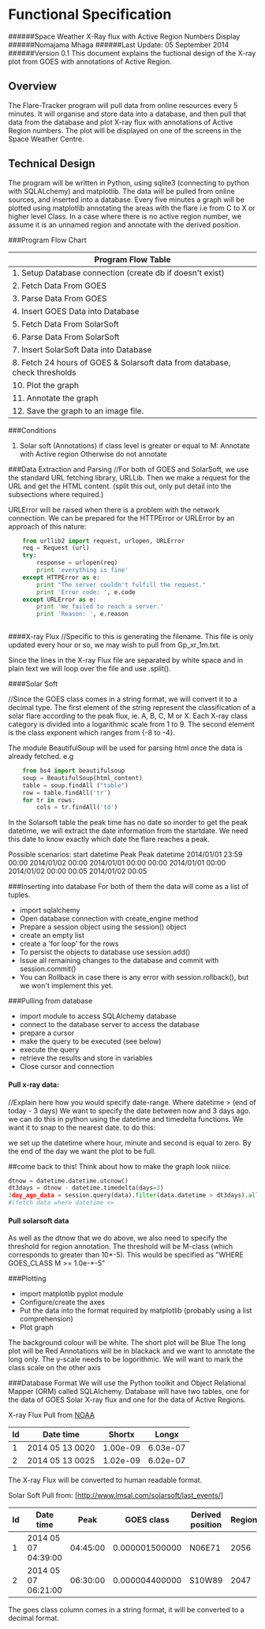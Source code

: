 Functional Specification
========================
######Space Weather X-Ray flux with Active Region Numbers Display
######Nomajama Mhaga
######Last Update: 05 September 2014
######Version 0.1
This document explains the fuctional design of the X-ray plot from GOES with annotations of Active Region. 

Overview
---------
The Flare-Tracker program will pull data from online resources every 5 minutes. It will organise and store data into a database, and then pull that data from the database and plot X-ray flux with annotations of Active Region numbers. The plot will be displayed on one of the screens in the Space Weather Centre.

Technical Design
----------------
The program will be written in Python, using sqlite3 (connecting to python with SQLALchemy) and matplotlib. The data will be pulled from online sources, and inserted into a database. Every five minutes a graph will be plotted using matplotlib annotating the areas with the flare i.e from C to X or higher level Class. In a case where there is no active region number, we assume it is an unnamed region and annotate with the derived position.

###Program Flow Chart

|                 **Program Flow Table**                                       |
|------------------------------------------------------------------------------|
|  1. Setup Database connection (create db if doesn't exist)                   |
|  2. Fetch Data From GOES                                                     |
|  3. Parse Data From GOES                                                     |
|  4. Insert GOES Data into Database                                           |
|  5. Fetch Data From SolarSoft                                                |
|  6. Parse Data From SolarSoft                                                |
|  7. Insert SolarSoft Data into Database                                      |
|  8. Fetch 24 hours of GOES & Solarsoft data from database, check thresholds  |
| 10. Plot the graph                                                           |
| 11. Annotate the graph                                                       |
| 12. Save the graph to an image file.                                         |


###Conditions

1. Solar soft (Annotations)
   if class level is greater or equal to M: Annotate with Active region
   Otherwise do not annotate

###Data Extraction and Parsing
//For both of GOES and SolarSoft, we use the standard URL fetching library, URLLib. Then we make a request for the URL and get the HTML content. (split this out, only put detail into the subsections where required.)

URLError will be raised when there is a problem with the network connection.
We can be prepared for the HTTPError or URLError by an approach of this nature:

```python
	from urllib2 import request, urlopen, URLError
	req = Request (url)
	try:
		response = urlopen(req)
	    print 'everything is fine'
    except HTTPError as e:
        print "The server couldn't fulfill the request."
        print 'Error code: ', e.code
    except URLError as e:
        print 'We failed to reach a server.'
        print 'Reason: ', e.reason
    
```

####X-ray Flux
//Specific to this is generating the filename. This file is only updated every hour or so, we may wish to pull from Gp_xr_1m.txt. 

Since the lines in the X-ray Flux file are separated by white space and in plain text we will loop over the file and use .split().

####Solar Soft

//Since the GOES class comes in a string format, we will convert it to a decimal type. The first element of the string represent the classification of a solar flare according to the peak flux, ie. A, B, C, M or X. Each X-ray class category is divided into a logarithmic scale from 1 to 9. The second element is the class exponent which ranges from {-8 to -4}.

The module BeautifulSoup will be used for parsing html once the data is already fetched. 
e.g
```python
	from bs4 import beautifulsoup
	soup = BeautifulSoup(html_content)
	table = soup.findAll ("table")
	row = table.findAll('tr')
	for tr in rows:
		cols = tr.findAll('td')
```
In the Solarsoft table the peak time has no date so inorder to get the peak datetime, we will extract the date information from the startdate. We need this date to know exactly which date the flare reaches a peak.

Possible scenarios:
start datetime           Peak         Peak datetime
2014/01/01 23:59         00:00        2014/01/02 00:00
2014/01/01 00:00         00:00        2014/01/01 00:00
2014/01/02 00:00         00:05        2014/01/02 00:05

###Inserting into database
For both of them the data will come as a list of tuples.
- import sqlalchemy
- Open database connection with create_engine method
- Prepare a session object using the session() object
- create an empty list
- create a 'for loop' for the rows
- To persist the objects to database use session.add()
- Issue all remaining changes to the database and commit with session.commit()
- You can Rollback in case there is any error with session.rollback(), but we won't implement this yet. 

###Pulling from database
- import module to access SQLAlchemy database 
- connect to the database server to access the database
- prepare a cursor 
- make the query to be executed (see below)
- execute the query
- retrieve the results and store in variables
- Close cursor and connection 

#### Pull x-ray data: 
//Explain here how you would specify date-range. Where datetime > (end of today - 3 days) 
We want to specify the date between now and 3 days ago. we can do this in python using the datetime and timedelta functions.
We want it to snap to the nearest date. to do this: 
 
we set up the datetime where hour, minute and second is equal to zero.
By the end of the day we want the plot to be full.

##come back to this! Think about how to make the graph look niiice. 
````python
dtnow = datetime.datetime.utcnow()
dt3days = dtnow - datetime.timedelta(days=3)
3day_ago_data = session.query(data).filter(data.datetime > dt3days).all()
#(fetch data where datetime <=  
````

#### Pull solarsoft data
As well as the dtnow that we do above, we also need to specify the threshold for region annotation. The threshold will be M-class (which corresponds to greater than 10*-5). This would be specified as "WHERE GOES_CLASS M >= 1.0e-*-5" 


###Plotting
- import matplotlib pyplot module
- Configure/create the axes
- Put the data into the format required by matplotlib (probably using a list comprehension) 
- Plot graph

The background colour will be white. 
The short plot will be Blue
The long plot will be Red
Annotations will be in blackack and we want to annotate the long only. 
The y-scale needs to be logorithmic.
We will want to mark the class scale on the other axis

###Database Format
We will use the Python toolkit and Object Relational Mapper (ORM) called SQLAlchemy.
Database will have two tables, one for the data of GOES Solar X-ray flux and one for the data of Active Regions.

X-ray Flux
Pull from [NOAA](http://www.swpc.noaa.gov/ftpdir/lists/xray/20140513_Gp_xr_5m.txt)

| Id |   Date time         | Shortx  | Longx  |
|----|---------------------|---------|--------|
| 1  | 2014 05 13  0020    |1.00e-09 |6.03e-07|
| 2  | 2014 05 13  0025    |1.02e-09 |6.02e-07| 
The X-ray Flux will be converted to human readable format. 

Solar Soft
Pull from: [http://www.lmsal.com/solarsoft/last_events/]

| Id    |   Date time  	       | Peak      | GOES class   | Derived position |Region |
|-------|----------------------|-----------|--------------|------------------|-------|
| 1     | 2014 05 07 04:39:00  | 04:45:00  |0.000001500000| N06E71           |2056   |
| 2     | 2014 05 07 06:21:00  | 06:30:00  |0.000004400000| S10W89           |2047   |

The goes class column comes in a string format, it will be converted to a decimal format.


